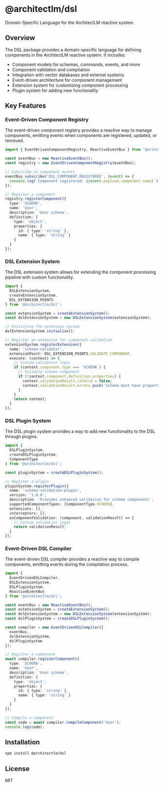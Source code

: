 # @architectlm/dsl

Domain-Specific Language for the ArchitectLM reactive system.

## Overview

The DSL package provides a domain-specific language for defining components in the ArchitectLM reactive system. It includes:

- Component models for schemas, commands, events, and more
- Component validation and compilation
- Integration with vector databases and external systems
- Event-driven architecture for component management
- Extension system for customizing component processing
- Plugin system for adding new functionality

## Key Features

### Event-Driven Component Registry

The event-driven component registry provides a reactive way to manage components, emitting events when components are registered, updated, or removed.

```typescript
import { EventDrivenComponentRegistry, ReactiveEventBus } from '@architectlm/dsl';

const eventBus = new ReactiveEventBus();
const registry = new EventDrivenComponentRegistry(eventBus);

// Subscribe to component events
eventBus.subscribe('DSL_COMPONENT_REGISTERED', (event) => {
  console.log(`Component registered: ${event.payload.component.name}`);
});

// Register a component
registry.registerComponent({
  type: 'SCHEMA',
  name: 'User',
  description: 'User schema',
  definition: {
    type: 'object',
    properties: {
      id: { type: 'string' },
      name: { type: 'string' }
    }
  }
});
```

### DSL Extension System

The DSL extension system allows for extending the component processing pipeline with custom functionality.

```typescript
import { 
  DSLExtensionSystem, 
  createExtensionSystem, 
  DSL_EXTENSION_POINTS 
} from '@architectlm/dsl';

const extensionSystem = createExtensionSystem();
const dslExtensionSystem = new DSLExtensionSystem(extensionSystem);

// Initialize the extension system
dslExtensionSystem.initialize();

// Register an extension for component validation
extensionSystem.registerExtension({
  name: 'schema-validator',
  extensionPoint: DSL_EXTENSION_POINTS.VALIDATE_COMPONENT,
  execute: (context) => {
    // Custom validation logic
    if (context.component.type === 'SCHEMA') {
      // Validate schema component
      if (!context.component.definition.properties) {
        context.validationResult.isValid = false;
        context.validationResult.errors.push('Schema must have properties');
      }
    }
    return context;
  }
});
```

### DSL Plugin System

The DSL plugin system provides a way to add new functionality to the DSL through plugins.

```typescript
import { 
  DSLPluginSystem, 
  createDSLPluginSystem, 
  ComponentType 
} from '@architectlm/dsl';

const pluginSystem = createDSLPluginSystem();

// Register a plugin
pluginSystem.registerPlugin({
  name: 'schema-validation-plugin',
  version: '1.0.0',
  description: 'Provides enhanced validation for schema components',
  supportedComponentTypes: [ComponentType.SCHEMA],
  extensions: [],
  interceptors: [],
  onComponentValidation: (component, validationResult) => {
    // Custom validation logic
    return validationResult;
  }
});
```

### Event-Driven DSL Compiler

The event-driven DSL compiler provides a reactive way to compile components, emitting events during the compilation process.

```typescript
import { 
  EventDrivenDSLCompiler, 
  DSLExtensionSystem, 
  DSLPluginSystem, 
  ReactiveEventBus 
} from '@architectlm/dsl';

const eventBus = new ReactiveEventBus();
const extensionSystem = createExtensionSystem();
const dslExtensionSystem = new DSLExtensionSystem(extensionSystem);
const dslPluginSystem = createDSLPluginSystem();

const compiler = new EventDrivenDSLCompiler({
  eventBus,
  dslExtensionSystem,
  dslPluginSystem
});

// Register a component
await compiler.registerComponent({
  type: 'SCHEMA',
  name: 'User',
  description: 'User schema',
  definition: {
    type: 'object',
    properties: {
      id: { type: 'string' },
      name: { type: 'string' }
    }
  }
});

// Compile a component
const code = await compiler.compileComponent('User');
console.log(code);
```

## Installation

```bash
npm install @architectlm/dsl
```

## License

MIT
